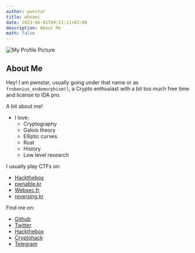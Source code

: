 ```yaml
---
author: pwnstar
title: whoami
date: 2023-06-01T09:21:11+03:00
description: About Me
math: false
---
```


![My Profile Picture](/images/OZGhirwx_400x400.jpg)


## About Me

Hey! I am pwnstar, usually going under that name or as ```frobenius_endomorphism()```, a Crypto enthusiast with a bit too much free time and license to IDA pro.

A bit about me!
  - I love:
      - Cryptography
      - Galois theory
      - Elliptic curves
      - Rust
      - History
      - Low level research

I usually play CTFs on:
  - [Hackthebox](https://app.hackthebox.com)
  - [pwnable.kr](https://pwnable.kr/)
  - [Websec.fr](https://websec.fr/)
  - [reversing.kr](https://reversing.kr/)
    
Find me on: 
- [Github](https://github.com/pwnstar11)
- [Twitter](https://twitter.com/pwn0graphy1)
- [Hackthebox](https://app.hackthebox.com/users/1512237)
- [Cryptohack](https://cryptohack.org/user/catmeowcat/)
- [Telegram](https://t.me/sudorm1)